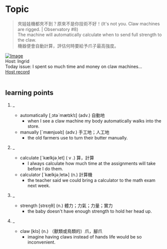 # Topic

> 夾娃娃機都夾不到？原來不是你技術不好！(It's not you. Claw machines are rigged. | Observatory #8) <br>
> The machine will automatically calculate when to send full strength to the claw. <br>
> 機器便會自動計算，評估何時要給予爪子最高強度。 <br>

[![Image](https://cdn.voicetube.com/assets/thumbnails/KnMKCHqXLow.jpg)](https://www.youtube.com/embed/KnMKCHqXLow?rel=0&showinfo=0&cc_load_policy=0&controls=1&autoplay=1&iv_load_policy=3&playsinline=1&wmode=transparent&start=59&end=66&enablejsapi=1&origin=https://tw.voicetube.com&widgetid=1)<br>
Host: Ingrid
<br>Today issue: I spent so much time and money on claw machines...
<br>
[Host record](https://cdn.voicetube.com/everyday_records/4959/1606885085.mp3)
<br><br>
## learning points
1. _
	* automatically [͵ɔtəˋmætɪk!ɪ] (adv.) 自動地
        - when I see a claw machine my body automatically walks into the store.
	* manually [ˋmænjʊəlɪ] (adv.) 手工地；人工地
		- the old farmers use to turn their butter manually.

2. _
	* calculate [ˋkælkjə͵let] ( v .) 算，計算
		- I always calculate how much time at the assignments will take before I do them.
	* calculator [ˋkælkjə͵letɚ] (n.) 計算機
		-  the teacher said we could bring a calculator to the math exam next week.

3. _
	* strength [strɛŋθ] (n.) 體力；力氣；力量；實力
		- the baby doesn't have enough strength to hold her head up.

4. _
	* claw [klɔ] (n.) （獸類或鳥類的）爪，腳爪
		- imagine having claws instead of hands life would be so inconvenient.
